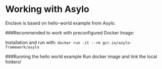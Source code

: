 # Working with Asylo

Enclave is based on hello-world example from Asylo.

###Recommended to work with preconfigured Docker Image:

Installation and run with: `docker run -it --rm gcr.io/asylo-framework/asylo`

###Running the hello world example
Run docker image and link the local folders!
